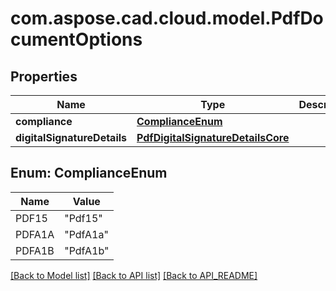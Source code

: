 
# com.aspose.cad.cloud.model.PdfDocumentOptions

## Properties
Name | Type | Description | Notes
------------ | ------------- | ------------- | -------------
**compliance** | [**ComplianceEnum**](#ComplianceEnum) |  | 
**digitalSignatureDetails** | [**PdfDigitalSignatureDetailsCore**](PdfDigitalSignatureDetailsCore.md) |  |  [optional]


<a name="ComplianceEnum"></a>
## Enum: ComplianceEnum
Name | Value
---- | -----
PDF15 | &quot;Pdf15&quot;
PDFA1A | &quot;PdfA1a&quot;
PDFA1B | &quot;PdfA1b&quot;


[[Back to Model list]](API_README.md#documentation-for-models) [[Back to API list]](API_README.md#documentation-for-api-endpoints) [[Back to API_README]](API_README.md)

